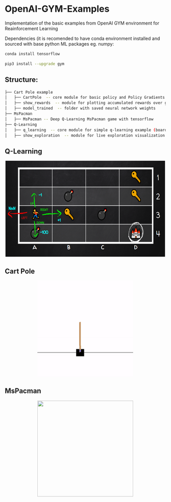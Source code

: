 # OpenAI-GYM-Examples
Implementation of the basic examples from OpenAI GYM environment for Reainforcement Learning  

Dependencies (it is recomended to have conda environment installed and sourced with base python ML packages eg. numpy:  
```bash
conda install tensorflow
```  
```bash
pip3 install --upgrade gym
```  
## Structure:
```bash
├── Cart Pole example
│   ├── CartPole  -- core module for basic policy and Policy Gradients
│   ├── show_rewards  -- module for plotting accumulated rewards over games
│   ├── model_trained  -- folder with saved neural network weights
├── MsPacman
│   ├── MsPacman -- Deep Q-Learning MsPacman game with tensorflow
├── Q-Learning
│   ├── q_learning  -- core module for simple q-learning example (board game)
│   ├── show_exploration  -- module for live exploration visualization
```
## Q-Learning
<center>
<img src="https://github.com/amasend/OpenAI-GYM-Examples/blob/master/Q-Learning/pictures/q_learning.PNG?raw=true" width="500" height="300" />
</center>

## Cart Pole
<center>
<img src="https://github.com/amasend/OpenAI-GYM-Examples/blob/master/Cart%20Pole%20example/pictures/CartPole_policy_gradient.gif" width="300" height="300" />  
</center>

## MsPacman
<center>
<img src="https://github.com/amasend/OpenAI-GYM-Examples/blob/master/MsPacman/pictures/pacman.gif?raw=true" width="300" height="300" />
</center>
